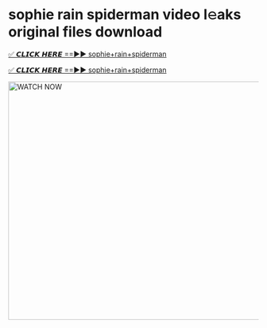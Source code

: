 # sophie rain spiderman video l𝚎aks original files download

<p><a href="https://mediafirer.com/sophie+rain+spiderman&ref=titik" rel="nofollow">✅ 𝘾𝙇𝙄𝘾𝙆 𝙃𝙀𝙍𝙀 ==►► sophie+rain+spiderman</a></p>

<p><a href="https://mediafirer.com/sophie+rain+spiderman&ref=titik" rel="nofollow">✅ 𝘾𝙇𝙄𝘾𝙆 𝙃𝙀𝙍𝙀 ==►► sophie+rain+spiderman</a></p>

<p><a rel="nofollow" title="WATCH NOW" href="https://mediafirer.com/sophie+rain+spiderman&ref=titik"><img border="sophie+rain+spiderman" height="480" width="854" title="WATCH NOW" alt="WATCH NOW" src="https://i.imgur.com/WiGg2rx.gif"></a></p>